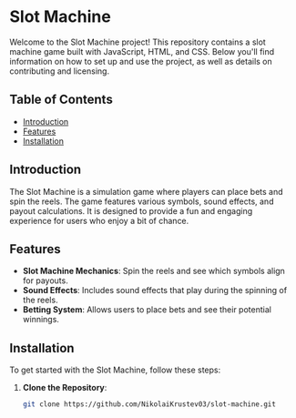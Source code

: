 # Slot Machine

Welcome to the Slot Machine project! This repository contains a slot machine game built with JavaScript, HTML, and CSS. Below you'll find information on how to set up and use the project, as well as details on contributing and licensing.

## Table of Contents

- [Introduction](#introduction)
- [Features](#features)
- [Installation](#installation)

## Introduction

The Slot Machine is a simulation game where players can place bets and spin the reels. The game features various symbols, sound effects, and payout calculations. It is designed to provide a fun and engaging experience for users who enjoy a bit of chance.

## Features

- **Slot Machine Mechanics**: Spin the reels and see which symbols align for payouts.
- **Sound Effects**: Includes sound effects that play during the spinning of the reels.
- **Betting System**: Allows users to place bets and see their potential winnings.

## Installation

To get started with the Slot Machine, follow these steps:

1. **Clone the Repository**: 
   ```bash
   git clone https://github.com/NikolaiKrustev03/slot-machine.git
